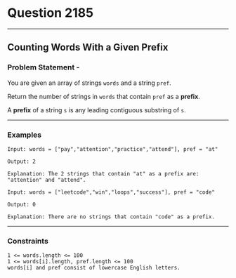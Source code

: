 # Question 2185
****
## Counting Words With a Given Prefix
### Problem Statement - 

You are given an array of strings `words` and a string `pref`.

Return the number of strings in `words` that contain `pref` as a **prefix**.

A **prefix** of a string `s` is any leading contiguous substring of `s`.
****
### Examples
```
Input: words = ["pay","attention","practice","attend"], pref = "at"

Output: 2

Explanation: The 2 strings that contain "at" as a prefix are: "attention" and "attend".
```
```
Input: words = ["leetcode","win","loops","success"], pref = "code"

Output: 0

Explanation: There are no strings that contain "code" as a prefix.
```
****
### Constraints
```
1 <= words.length <= 100
1 <= words[i].length, pref.length <= 100
words[i] and pref consist of lowercase English letters.
```

